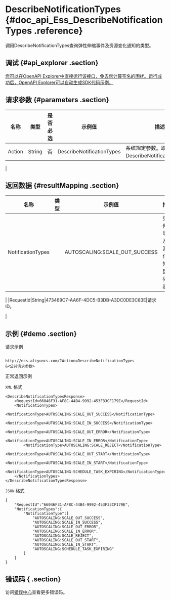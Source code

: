 # DescribeNotificationTypes {#doc_api_Ess_DescribeNotificationTypes .reference}

调用DescribeNotificationTypes查询弹性伸缩事件及资源变化通知的类型。

## 调试 {#api_explorer .section}

[您可以在OpenAPI Explorer中直接运行该接口，免去您计算签名的困扰。运行成功后，OpenAPI Explorer可以自动生成SDK代码示例。](https://api.aliyun.com/#product=Ess&api=DescribeNotificationTypes&type=RPC&version=2014-08-28)

## 请求参数 {#parameters .section}

|名称|类型|是否必选|示例值|描述|
|--|--|----|---|--|
|Action|String|否|DescribeNotificationTypes|系统规定参数。取值：DescribeNotificationTypes。

 |

## 返回数据 {#resultMapping .section}

|名称|类型|示例值|描述|
|--|--|---|--|
|NotificationTypes| |AUTOSCALING:SCALE\_OUT\_SUCCESS|弹性伸缩事件及资源变化通知类型的列表。

 |
|RequestId|String|473469C7-AA6F-4DC5-B3DB-A3DC0DE3C83E|请求ID。

 |

## 示例 {#demo .section}

请求示例

``` {#request_demo}

http://ess.aliyuncs.com/?Action=DescribeNotificationTypes
&<公共请求参数>

```

正常返回示例

`XML` 格式

``` {#xml_return_success_demo}
<DescribeNotificationTypesResponse>
    <RequestId>66046F31-AF8C-44B4-9992-453F33CF179E</RequestId>
    <NotificationTypes>
        <NotificationType>AUTOSCALING:SCALE_OUT_SUCCESS</NotificationType>
        <NotificationType>AUTOSCALING:SCALE_IN_SUCCESS</NotificationType>
        <NotificationType>AUTOSCALING:SCALE_OUT_ERROR</NotificationType>
        <NotificationType>AUTOSCALING:SCALE_IN_ERROR</NotificationType>
        <NotificationType>AUTOSCALING:SCALE_REJECT</NotificationType>
        <NotificationType>AUTOSCALING:SCALE_OUT_START</NotificationType>
        <NotificationType>AUTOSCALING:SCALE_IN_START</NotificationType>
        <NotificationType>AUTOSCALING:SCHEDULE_TASK_EXPIRING</NotificationType>
    </NotificationTypes>
</DescribeNotificationTypesResponse>
```

`JSON` 格式

``` {#json_return_success_demo}
{
	"RequestId":"66046F31-AF8C-44B4-9992-453F33CF179E",
	"NotificationTypes":{
		"NotificationType":[
			"AUTOSCALING:SCALE_OUT_SUCCESS",
			"AUTOSCALING:SCALE_IN_SUCCESS",
			"AUTOSCALING:SCALE_OUT_ERROR",
			"AUTOSCALING:SCALE_IN_ERROR",
			"AUTOSCALING:SCALE_REJECT",
			"AUTOSCALING:SCALE_OUT_START",
			"AUTOSCALING:SCALE_IN_START",
			"AUTOSCALING:SCHEDULE_TASK_EXPIRING"
		]
	}
}
```

## 错误码 { .section}

访问[错误中心](https://error-center.aliyun.com/status/product/Ess)查看更多错误码。

